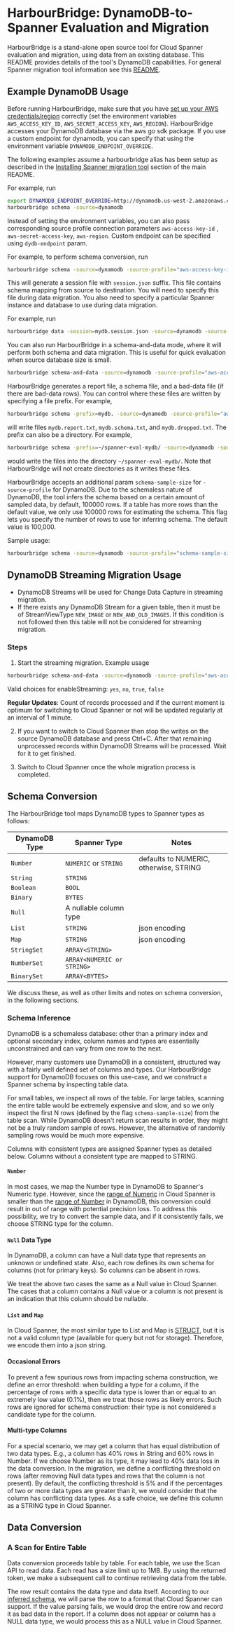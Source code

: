# HarbourBridge: DynamoDB-to-Spanner Evaluation and Migration

HarbourBridge is a stand-alone open source tool for Cloud Spanner evaluation and migration,
using data from an existing database. This
README provides details of the tool's DynamoDB capabilities. For general
Spanner migration tool information see this [README](https://github.com/GoogleCloudPlatform/spanner-migration-tool#spanner-migration-tool-spanner-evaluation-and-migration).

## Example DynamoDB Usage

Before running HarbourBridge, make sure that you have
[set up your AWS credentials/region](https://docs.aws.amazon.com/sdk-for-go/v1/developer-guide/configuring-sdk.html)
correctly (set the environment variables `AWS_ACCESS_KEY_ID`,
`AWS_SECRET_ACCESS_KEY`, `AWS_REGION`). HarbourBridge accesses your
DynamoDB database via the aws go sdk package. If you use a custom endpoint
for dynamodb, you can specify that using the environment variable
`DYNAMODB_ENDPOINT_OVERRIDE`.

The following examples assume a harbourbridge alias has been setup as described
in the [Installing Spanner migration tool](https://github.com/GoogleCloudPlatform/spanner-migration-tool#installing-spanner-migration-tool) section of the main README.

For example, run

```sh
export DYNAMODB_ENDPOINT_OVERRIDE=http://dynamodb.us-west-2.amazonaws.com
harbourbridge schema -source=dynamodb 
```

Instead of setting the environment variables, you
can also pass corresponding source profile connection parameters `aws-access-key-id`
, `aws-secret-access-key`, `aws-region`. Custom endpoint can be specified using
`dydb-endpoint` param.

For example, to perform schema conversion, run

```sh
harbourbridge schema -source=dynamodb -source-profile="aws-access-key-id=<>,aws-secret-access-key=<>,aws-region=<>"
```

This will generate a session file with `session.json` suffix. This file contains
schema mapping from source to destination. You will need to specify this file
during data migration. You also need to specify a particular Spanner instance and database to use
during data migration.

For example, run

```sh
harbourbridge data -session=mydb.session.json -source=dynamodb -source-profile="aws-access-key-id=<>,..." -target-profile="instance=my-spanner-instance,,dbName=my-spanner-database-name"
```

You can also run HarbourBridge in a schema-and-data mode, where it will perform both
schema and data migration. This is useful for quick evaluation when source
database size is small.

```sh
harbourbridge schema-and-data -source=dynamodb -source-profile="aws-access-key-id=<>,..." -target-profile="instance=my-spanner-instance,..."
```

HarbourBridge generates a report file, a schema file, and a bad-data file (if
there are bad-data rows). You can control where these files are written by
specifying a file prefix. For example,

```sh
harbourbridge schema -prefix=mydb. -source=dynamodb -source-profile="aws-access-key-id=<>,..."
```

will write files `mydb.report.txt`, `mydb.schema.txt`, and
`mydb.dropped.txt`. The prefix can also be a directory. For example,

```sh
harbourbridge schema -prefix=~/spanner-eval-mydb/ -source=dynamodb -source-profile="aws-access-key-id=<>,..."
```

would write the files into the directory `~/spanner-eval-mydb/`. Note
that HarbourBridge will not create directories as it writes these files.

HarbourBridge accepts an additional param `schema-sample-size` for
`-source-profile` for DynamoDB. Due to the schemaless nature of DynamoDB, the
tool infers the schema based on a certain amount of sampled data, by default,
100000 rows. If a table has more rows than the default value, we only use
100000 rows for estimating the schema. This flag lets you specify the number
of rows to use for inferring schema. The default value is 100,000.

Sample usage:

```sh
harbourbridge schema -source=dynamodb -source-profile="schema-sample-size=500000,aws-access-key-id=<>,..."
```

## DynamoDB Streaming Migration Usage

- DynamoDB Streams will be used for Change Data Capture in streaming migration.
- If there exists any DynamoDB Stream for a given table, then it must be of StreamViewType
`NEW_IMAGE` or `NEW_AND_OLD_IMAGES`. If this condition is not followed then this table will
not be considered for streaming migration.

### Steps

1. Start the streaming migration. Example usage
```sh
harbourbridge schema-and-data -source=dynamodb -source-profile="aws-access-key-id=<>,...,enableStreaming=<>" -target-profile="instance=my-spanner-instance,..."
```
Valid choices for enableStreaming: `yes`, `no`, `true`, `false`

**Regular Updates**: Count of records processed and if the current moment is optimum for switching to Cloud Spanner or not will be updated regularly at an interval of 1 minute.

2. If you want to switch to Cloud Spanner then stop the writes on the source DynamoDB database and press Ctrl+C. After that remaining unprocessed records within DynamoDB Streams will be processed. Wait for it to get finished.

3. Switch to Cloud Spanner once the whole migration process is completed.

## Schema Conversion

The HarbourBridge tool maps DynamoDB types to Spanner types as follows:

| DynamoDB Type      | Spanner Type               | Notes                                     |
| ------------------ | -------------------------- | ----------------------------------------- |
| `Number`           | `NUMERIC` or `STRING`      | defaults to NUMERIC, otherwise, STRING    |
| `String`           | `STRING`                   |                                           |
| `Boolean`          | `BOOL`                     |                                           |
| `Binary`           | `BYTES`                    |                                           |
| `Null`             | A nullable column type     |                                           |
| `List`             | `STRING`                   | json encoding                             |
| `Map`              | `STRING`                   | json encoding                             |
| `StringSet`        | `ARRAY<STRING>`            |                                           |
| `NumberSet`        | `ARRAY<NUMERIC or STRING>` |                                           |
| `BinarySet`        | `ARRAY<BYTES>`             |                                           |

We discuss these, as well as other limits and notes on schema conversion, in the
following sections.

### Schema Inference

DynamoDB is a schemaless database: other than a primary index and optional
secondary index, column names and types are essentially unconstrained
and can vary from one row to the next.

However, many customers use DynamoDB in a consistent, structured way
with a fairly well defined set of columns and types. Our HarbourBridge support
for DynamoDB focuses on this use-case, and we construct a Spanner schema
by inspecting table data.

For small tables, we inspect all rows of the table. For large tables, scanning
the entire table would be extremely expensive and slow, and so we only inspect
the first N rows (defined by the flag `schema-sample-size`) from the table scan.
While DynamoDB doesn't return scan results in order, they might not be a truly
random sample of rows. However, the alternative of randomly sampling rows
would be much more expensive.

Columns with consistent types are assigned Spanner types as detailed below.
Columns without a consistent type are mapped to STRING.

#### `Number`

In most cases, we map the Number type in DynamoDB to Spanner's Numeric type.
However, since the [range of Numeric](https://cloud.google.com/spanner/docs/storing-numeric-data)
in Cloud Spanner is smaller than the [range of Number](https://docs.aws.amazon.com/amazondynamodb/latest/developerguide/HowItWorks.NamingRulesDataTypes.html)
in DynamoDB, this conversion could result in out of range with potential
precision loss. To address this possibility, we try to convert the sample data,
and if it consistently fails, we choose STRING type for the column.

#### `Null` Data Type

In DynamoDB, a column can have a Null data type that represents an unknown or
undefined state. Also, each row defines its own schema for columns (not for
primary keys). So columns can be absent in rows.

We treat the above two cases the same as a Null value in Cloud Spanner. The
cases that a column contains a Null value or a column is not present is an
indication that this column should be nullable.

#### `List` and `Map`

In Cloud Spanner, the most similar type to List and Map is
[STRUCT](https://cloud.google.com/spanner/docs/data-types#struct_type), but it
is not a valid column type (available for query but not for storage).
Therefore, we encode them into a json string.

#### Occasional Errors

To prevent a few spurious rows from impacting schema construction, we define an
error threshold: when building a type for a column, if the percentage of rows
with a specific data type is lower than or equal to an extremely low
value (0.1%), then we treat those rows as likely errors. Such rows are ignored
for schema construction: their type is not considered a candidate type for the
column.

#### Multi-type Columns

For a special scenario, we may get a column that has equal distribution of two
data types. E.g., a column has 40% rows in String and 60% rows in Number. If we
choose Number as its type, it may lead to 40% data loss in the data conversion.
In the migration, we define a conflicting threshold on rows (after removing Null
data types and rows that the column is not present). By default, the conflicting
threshold is 5% and if the percentages of two or more data types are greater
than it, we would consider that the column has conflicting data types. As a safe
choice, we define this column as a STRING type in Cloud Spanner.

## Data Conversion

### A Scan for Entire Table

Data conversion proceeds table by table. For each table, we use the Scan API to
read data. Each read has a size limit up to 1MB. By using the returned token, we
make a subsequent call to continue retrieving data from the table.

The row result contains the data type and data itself. According to our
[inferred schema](#schema-inference), we will parse the row to a format that
Cloud Spanner can support. If the value parsing fails, we would drop the entire
row and record it as bad data in the report. If a column does not appear or
column has a NULL data type, we would process this as a NULL value in
Cloud Spanner.
